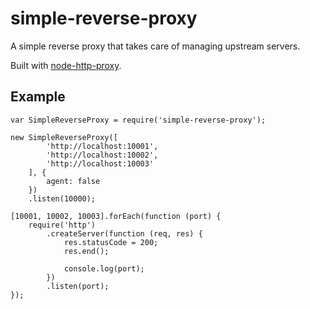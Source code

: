# simple-reverse-proxy

A simple reverse proxy that takes care of managing upstream servers.

Built with [node-http-proxy](https://github.com/nodejitsu/node-http-proxy).

## Example
```
var SimpleReverseProxy = require('simple-reverse-proxy');

new SimpleReverseProxy([
		'http://localhost:10001',
		'http://localhost:10002',
		'http://localhost:10003'
	], {
		agent: false
	})
	.listen(10000);

[10001, 10002, 10003].forEach(function (port) {
	require('http')
		.createServer(function (req, res) {
			res.statusCode = 200;
			res.end();

			console.log(port);
		})
		.listen(port);
});
```

